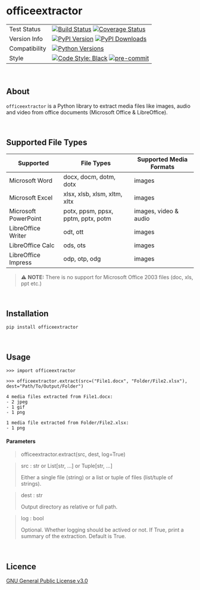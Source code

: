 # officeextractor

|     |     |
| --- | --- |
| Test Status | [![Build Status](https://img.shields.io/travis/com/fbernhart/officeextractor/main.svg?style=flat-square&label=TravisCI&logo=Travis&logoColor=white)](https://travis-ci.com/fbernhart/officeextractor) [![Coverage Status](https://img.shields.io/coveralls/fbernhart/officeextractor/main.svg?style=flat-square&label=coverage&logo=coveralls&logoColor=white)](https://coveralls.io/github/fbernhart/officeextractor?branch=main) |
| Version Info | [![PyPI Version](https://img.shields.io/pypi/v/officeextrator?style=flat-square&label=PyPI&logo=PyPI&logoColor=white&color=blue)](https://pypi.org/project/officeextractor) [![PyPI Downloads](https://img.shields.io/pypi/dm/officeextrator.svg?style=flat-square&label=Downloads&logo=PyPI&logoColor=white)](https://pypi.org/project/officeextractor) |
| Compatibility | [![Python Versions](https://img.shields.io/pypi/pyversions/officeextrator?style=flat-square&label=Python&logo=Python&logoColor=white&color=blue)](https://pypi.org/project/officeextractor) |
| Style | [![Code Style: Black](https://img.shields.io/badge/code%20style-black-000000?style=flat-square&.svg)](https://github.com/psf/black) [![pre-commit](https://img.shields.io/badge/pre--commit-enabled-brightgreen?logo=pre-commit&logoColor=white&style=flat-square)](https://github.com/pre-commit/pre-commit) |

<br>

## About

`officeextractor` is a Python library to extract media files like images, audio and video from office documents (Microsoft Office & LibreOffice).

<br>

## Supported File Types

Supported | File Types | Supported Media Formats
--- | --- | ---
Microsoft Word | docx, docm, dotm, dotx | images 
Microsoft Excel | xlsx, xlsb, xlsm, xltm, xltx | images 
Microsoft PowerPoint | potx, ppsm, ppsx, pptm, pptx, potm | images, video & audio
LibreOffice Writer | odt, ott | images 
LibreOffice Calc | ods, ots | images 
LibreOffice Impress | odp, otp, odg | images 

> :warning: **NOTE:** There is no support for Microsoft Office 2003 files (doc, xls, ppt etc.)

<br>

## Installation

```
pip install officeextractor
```

<br>

## Usage

```
>>> import officeextractor

>>> officeextractor.extract(src=("File1.docx", "Folder/File2.xlsx"), dest="Path/To/Output/Folder")

4 media files extracted from File1.docx:
- 2 jpeg
- 1 gif
- 1 png

1 media file extracted from Folder/File2.xlsx:
- 1 png
```

#### Parameters
> officeextractor.extract(src, dest, log=True)

> src : str or List[str, ...] or Tuple[str, ...]
> 
> Either a single file (string) or a list or tuple of files (list/tuple of strings).

> dest : str
> 
>   Output directory as relative or full path.

> log : bool
> 
> Optional. Whether logging should be actived or not. If True, print a summary of the extraction. Default is True.

<br>

## Licence

[GNU General Public License v3.0](https://github.com/fbernhart/officeextractor/blob/main/LICENSE)
